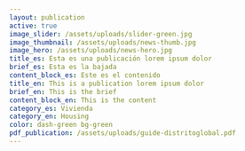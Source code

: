 ```yaml
---
layout: publication
active: true
image_slider: /assets/uploads/slider-green.jpg
image_thumbnail: /assets/uploads/news-thumb.jpg
image_hero: /assets/uploads/news-hero.jpg
title_es: Esta es una publicación lorem ipsum dolor
brief_es: Esta es la bajada
content_block_es: Este es el contenido
title_en: This is a publication lorem ipsum dolor
brief_en: This is the brief
content_block_en: This is the content
category_es: Vivienda
category_en: Housing
color: dash-green bg-green
pdf_publication: /assets/uploads/guide-distritoglobal.pdf
---
```

